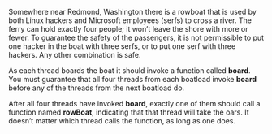 Somewhere near Redmond, Washington there is a rowboat that is used by both Linux hackers and Microsoft employees (serfs) to cross a river. The ferry can hold exactly four people; it won’t leave the shore with more or fewer. To guarantee the safety of the passengers, it is not permissible to put one hacker in the boat with three serfs, or to put one serf with three hackers. Any other combination is safe.

As each thread boards the boat it should invoke a function called **board**. You must guarantee that all four threads from each boatload invoke **board** before any of the threads from the next boatload do.

After all four threads have invoked **board**, exactly one of them should call a function named **rowBoat**, indicating that that thread will take the oars. It doesn’t matter which thread calls the function, as long as one does.
